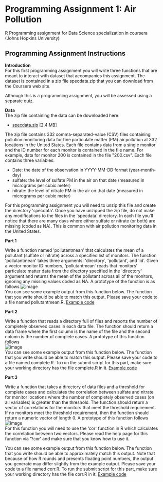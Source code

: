 # Programming Assignment 1: Air Pollution
R Programming assignment for Data Science specialization in coursera (Johns Hopkins University)
## Programming Assignment Instructions

**Introduction**  
For this first programming assignment you will write three functions that are meant to interact with dataset that accompanies this assignment. The dataset is contained in a zip file specdata.zip that you can download from the Coursera web site. 

Although this is a programming assignment, you will be assessed using a separate quiz.

**Data**  
The zip file containing the data can be downloaded here:
- [specdata.zip](https://d396qusza40orc.cloudfront.net/rprog%2Fdata%2Fspecdata.zip) [2.4 MB]  

The zip file contains 332 comma-separated-value (CSV) files containing pollution monitoring data for fine particulate matter (PM) air pollution at 332 locations in the United States. Each file contains data from a single monitor and the ID number for each monitor is contained in the file name. For example, data for monitor 200 is contained in the file "200.csv". Each file contains three variables:  

- Date: the date of the observation in YYYY-MM-DD format (year-month-day)
- sulfate: the level of sulfate PM in the air on that date (measured in micrograms per cubic meter)
- nitrate: the level of nitrate PM in the air on that date (measured in micrograms per cubic meter)

For this programming assignment you will need to unzip this file and create the directory 'specdata'. Once you have unzipped the zip file, do not make any modifications to the files in the 'specdata' directory. In each file you'll notice that there are many days where either sulfate or nitrate (or both) are missing (coded as NA). This is common with air pollution monitoring data in the United States.

**Part 1**

Write a function named 'pollutantmean' that calculates the mean of a pollutant (sulfate or nitrate) across a specified list of monitors. The function 'pollutantmean' takes three arguments: 'directory', 'pollutant', and 'id'. Given a vector monitor ID numbers, 'pollutantmean' reads that monitors' particulate matter data from the directory specified in the 'directory' argument and returns the mean of the pollutant across all of the monitors, ignoring any missing values coded as NA. A prototype of the function is as follows
![image](https://github.com/kostasfot/assignment-air/assets/132602381/37d75a15-5ce7-4aff-8684-39ddbfb1608c)  
You can see some example output from this function below. The function that you write should be able to match this output. Please save your code to a file named pollutantmean.R. [Example code](https://d3c33hcgiwev3.cloudfront.net/_3b0da118473bfa0845efddcbe29cc336_pollutantmean-demo.html?Expires=1684972800&Signature=F1dC9705NdlZ9qlvRgDAppGkq~PwaeHgrQWVhPn9Y4tqZPeoispZo308pfBq0PFUYtsX6p2JFSGyoH~87n05c-mTOMXmoumpLgCDTF~~hq5y6Yxc0IPFLWEK94IdjpDDWJ62XjrRmAbeRbTcZuHVMB42qOTjatjYBd2S-ldETZE_&Key-Pair-Id=APKAJLTNE6QMUY6HBC5A)

**Part 2**

Write a function that reads a directory full of files and reports the number of completely observed cases in each data file. The function should return a data frame where the first column is the name of the file and the second column is the number of complete cases. A prototype of this function follows  
![image](https://github.com/kostasfot/assignment-air/assets/132602381/1f4f4762-4db8-4a1a-8d44-91f0c6706b8c)  
You can see some example output from this function below. The function that you write should be able to match this output. Please save your code to a file named complete.R. To run the submit script for this part, make sure your working directory has the file complete.R in it. [Example code](https://d3c33hcgiwev3.cloudfront.net/_3b0da118473bfa0845efddcbe29cc336_complete-demo.html?Expires=1684972800&Signature=DbyLRyKO4ustcpzicI4nuQPG8OYLFTvvD4yowyI-bFPemV1zcCR7YIAeTcE0zqJDaaY-19as~dVj4sxzBksOK87YptcbefnIPZJkNKx1BnDER~RjZ4fpcKM-KLHJ3LtQArVHk-1fJCDoIQOt-AgJXq0-aPQGgWOGANCWl-IoQJs_&Key-Pair-Id=APKAJLTNE6QMUY6HBC5A)

**Part 3**

Write a function that takes a directory of data files and a threshold for complete cases and calculates the correlation between sulfate and nitrate for monitor locations where the number of completely observed cases (on all variables) is greater than the threshold. The function should return a vector of correlations for the monitors that meet the threshold requirement. If no monitors meet the threshold requirement, then the function should return a numeric vector of length 0. A prototype of this function follows  
![image](https://github.com/kostasfot/assignment-air/assets/132602381/bfa25cab-ff89-4a85-b3ec-85dccf06eaa3)  
For this function you will need to use the 'cor' function in R which calculates the correlation between two vectors. Please read the help page for this function via '?cor' and make sure that you know how to use it.

You can see some example output from this function below. The function that you write should be able to approximately match this output. Note that because of how R rounds and presents floating point numbers, the output you generate may differ slightly from the example output. Please save your code to a file named corr.R. To run the submit script for this part, make sure your working directory has the file corr.R in it. [Example code](https://d3c33hcgiwev3.cloudfront.net/_e92e575b8e62dcb1e3a086d2ff0d5a1e_corr-demo.html?Expires=1684972800&Signature=RTg1cuAIOsX0mrnHci0N51WHvwKOn6BJOz33FBxe3sdOFOlXDSkXvBsen5Asw2ex2Wy5c-Oku1vQvAfZGXWWEfEiMHVxsLAcC4~1A8jQy7fBID4ivf8fOGmHVhhodRPDDbfBuI~zShQQV6PbV4punGkFV2eBejrifR2rfN0kwyM_&Key-Pair-Id=APKAJLTNE6QMUY6HBC5A)
